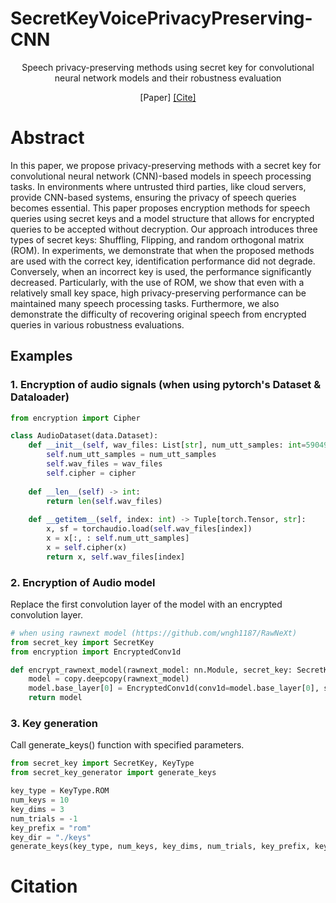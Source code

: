 # SecretKeyVoicePrivacyPreserving-CNN
<div align="center">
Speech privacy-preserving methods using secret key for convolutional neural network models and their robustness evaluation

[Paper]  [[Cite]](https://github.com/kiyalab-tmu/SecretKeyVoicePrivacyPreserving-CNN/edit/main/README.md#citation)</p>
</div>

# Abstract
In this paper, we propose privacy-preserving methods with a secret key for convolutional neural network (CNN)-based models in speech processing tasks. 
In environments where untrusted third parties, like cloud servers, provide CNN-based systems, ensuring the privacy of speech queries becomes essential. 
This paper proposes encryption methods for speech queries using secret keys and a model structure that allows for encrypted queries to be accepted without decryption.
Our approach introduces three types of secret keys: Shuffling, Flipping, and random orthogonal matrix (ROM).
In experiments, we demonstrate that when the proposed methods are used with the correct key, identification performance did not degrade. 
Conversely, when an incorrect key is used, the performance significantly decreased. 
Particularly, with the use of ROM, we show that even with a relatively small key space, high privacy-preserving performance can be maintained many speech processing tasks. Furthermore, we also demonstrate the difficulty of recovering original speech from encrypted queries in various robustness evaluations.

## Examples
### 1. Encryption of audio signals (when using pytorch's Dataset & Dataloader)
```python
from encryption import Cipher

class AudioDataset(data.Dataset):
    def __init__(self, wav_files: List[str], num_utt_samples: int=59049, cipher: Cipher=None) -> None:
        self.num_utt_samples = num_utt_samples
        self.wav_files = wav_files
        self.cipher = cipher
    
    def __len__(self) -> int:
        return len(self.wav_files)
    
    def __getitem__(self, index: int) -> Tuple[torch.Tensor, str]:
        x, sf = torchaudio.load(self.wav_files[index])
        x = x[:, : self.num_utt_samples]
        x = self.cipher(x)
        return x, self.wav_files[index]
```

### 2. Encryption of Audio model
Replace the first convolution layer of the model with an encrypted convolution layer.

```python
# when using rawnext model (https://github.com/wngh1187/RawNeXt)
from secret_key import SecretKey
from encryption import EncryptedConv1d

def encrypt_rawnext_model(rawnext_model: nn.Module, secret_key: SecretKey) -> nn.Module:
    model = copy.deepcopy(rawnext_model)
    model.base_layer[0] = EncryptedConv1d(conv1d=model.base_layer[0], secret_key=secret_key)
    return model
```
### 3. Key generation
Call generate_keys() function with specified parameters.
```python
from secret_key import SecretKey, KeyType
from secret_key_generator import generate_keys

key_type = KeyType.ROM
num_keys = 10
key_dims = 3
num_trials = -1
key_prefix = "rom"
key_dir = "./keys"
generate_keys(key_type, num_keys, key_dims, num_trials, key_prefix, key_dir)    
```

# Citation
